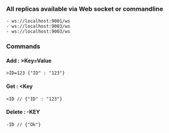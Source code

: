### All replicas available via Web socket or commandline
```text
- ws://localhost:9001/ws
- ws://localhost:9003/ws
- ws://localhost:9003/ws
```

### Commands
#### Add : >Key=Value 
```text
>ID=123 {"ID" : "123"}
```
#### Get : <Key
```text
<ID // {"ID" : "123"}
```
#### Delete : -KEY
```text
-ID // {"Ok"}
```